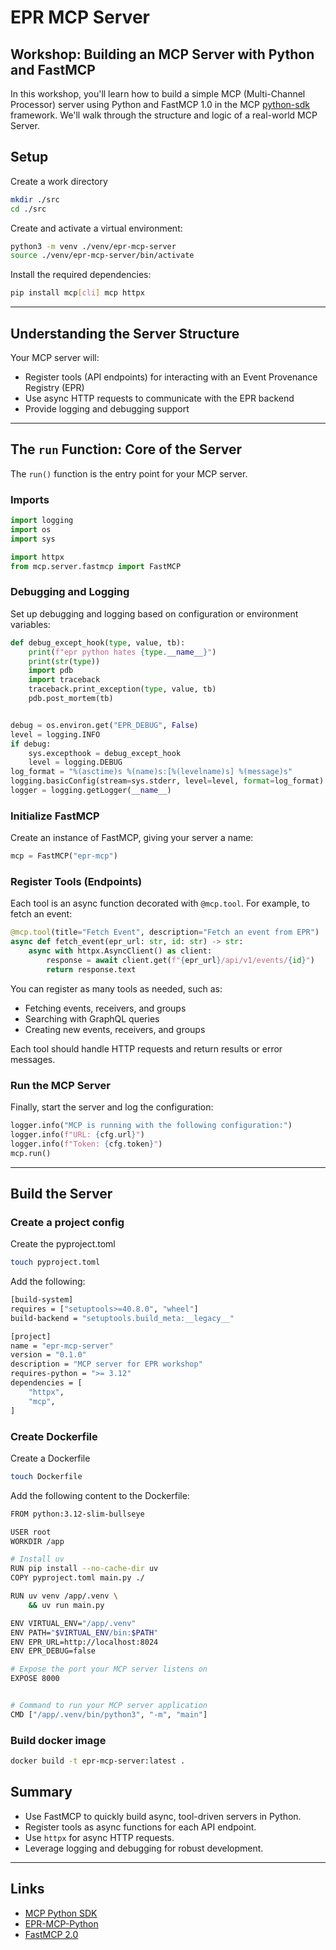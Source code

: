 # EPR MCP Server

## Workshop: Building an MCP Server with Python and FastMCP

In this workshop, you'll learn how to build a simple MCP (Multi-Channel Processor) server using Python and FastMCP 1.0 in the MCP [python-sdk](https://github.com/modelcontextprotocol/python-sdk) framework. We'll walk through the structure and logic of a real-world MCP Server.

## Setup

Create a work directory

```bash
mkdir ./src
cd ./src
```

Create and activate a virtual environment:

```bash
python3 -m venv ./venv/epr-mcp-server
source ./venv/epr-mcp-server/bin/activate
```

Install the required dependencies:

```bash
pip install mcp[cli] mcp httpx
```

---

## Understanding the Server Structure

Your MCP server will:

- Register tools (API endpoints) for interacting with an Event Provenance Registry (EPR)
- Use async HTTP requests to communicate with the EPR backend
- Provide logging and debugging support

---

## The `run` Function: Core of the Server

The `run()` function is the entry point for your MCP server. 

### Imports

```python
import logging
import os
import sys

import httpx
from mcp.server.fastmcp import FastMCP
```

### Debugging and Logging

Set up debugging and logging based on configuration or environment variables:

```python
def debug_except_hook(type, value, tb):
    print(f"epr python hates {type.__name__}")
    print(str(type))
    import pdb
    import traceback
    traceback.print_exception(type, value, tb)
    pdb.post_mortem(tb)


debug = os.environ.get("EPR_DEBUG", False)
level = logging.INFO
if debug:
    sys.excepthook = debug_except_hook
    level = logging.DEBUG
log_format = "%(asctime)s %(name)s:[%(levelname)s] %(message)s"
logging.basicConfig(stream=sys.stderr, level=level, format=log_format)
logger = logging.getLogger(__name__)
```

### Initialize FastMCP

Create an instance of FastMCP, giving your server a name:

```python
mcp = FastMCP("epr-mcp")
```

### Register Tools (Endpoints)

Each tool is an async function decorated with `@mcp.tool`. For example, to fetch an event:

```python
@mcp.tool(title="Fetch Event", description="Fetch an event from EPR")
async def fetch_event(epr_url: str, id: str) -> str:
    async with httpx.AsyncClient() as client:
        response = await client.get(f"{epr_url}/api/v1/events/{id}")
        return response.text
```

You can register as many tools as needed, such as:

- Fetching events, receivers, and groups
- Searching with GraphQL queries
- Creating new events, receivers, and groups

Each tool should handle HTTP requests and return results or error messages.

### Run the MCP Server

Finally, start the server and log the configuration:

```python
logger.info("MCP is running with the following configuration:")
logger.info(f"URL: {cfg.url}")
logger.info(f"Token: {cfg.token}")
mcp.run()
```

---

## Build the Server

### Create a project config

Create the pyproject.toml

```bash
touch pyproject.toml
```

Add the following:

```bash
[build-system]
requires = ["setuptools>=40.8.0", "wheel"]
build-backend = "setuptools.build_meta:__legacy__"

[project]
name = "epr-mcp-server"
version = "0.1.0"
description = "MCP server for EPR workshop"
requires-python = ">= 3.12"
dependencies = [
    "httpx",
    "mcp",
]
```

### Create Dockerfile

Create a Dockerfile

```bash
touch Dockerfile
```

Add the following content to the Dockerfile:

```bash
FROM python:3.12-slim-bullseye

USER root
WORKDIR /app

# Install uv
RUN pip install --no-cache-dir uv
COPY pyproject.toml main.py ./

RUN uv venv /app/.venv \
    && uv run main.py

ENV VIRTUAL_ENV="/app/.venv"
ENV PATH="$VIRTUAL_ENV/bin:$PATH"
ENV EPR_URL=http://localhost:8024
ENV EPR_DEBUG=false

# Expose the port your MCP server listens on
EXPOSE 8000


# Command to run your MCP server application
CMD ["/app/.venv/bin/python3", "-m", "main"]
```

### Build docker image

```bash
docker build -t epr-mcp-server:latest .
```


## Summary

- Use FastMCP to quickly build async, tool-driven servers in Python.
- Register tools as async functions for each API endpoint.
- Use `httpx` for async HTTP requests.
- Leverage logging and debugging for robust development.

---

## Links

- [MCP Python SDK](https://github.com/modelcontextprotocol/python-sdk)
- [EPR-MCP-Python](https://github.com/xbcsmith/epr-mcp-python)
- [FastMCP 2.0](https://gofastmcp.com/getting-started/welcome)

